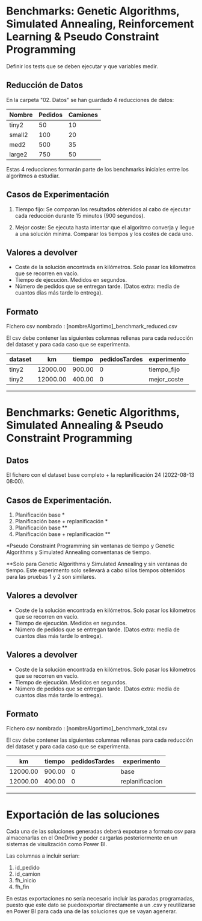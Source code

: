 # Benchmarks: Genetic Algorithms, Simulated Annealing, Reinforcement Learning & Pseudo Constraint Programming

Definir los tests que se deben ejecutar y que variables medir.

## Reducción de Datos
En la carpeta "02. Datos" se han guardado 4 reducciones de datos:

| Nombre 	| Pedidos 	| Camiones 	|
|--------	|---------	|----------	|
| tiny2  	| 50      	| 10       	|
| small2 	| 100     	| 20       	|
| med2   	| 500     	| 35       	|
| large2 	| 750     	| 50       	|

Estas 4 reducciones formarán parte de los benchmarks iniciales entre los algoritmos a estudiar.

## Casos de Experimentación
1. Tiempo fijo: Se comparan los resultados obtenidos al cabo de ejecutar cada reducción durante 15 minutos (900 segundos).

2. Mejor coste: Se ejecuta hasta intentar que el algoritmo converja y llegue a una solución mínima. Comparar los tiempos y los costes de cada uno.



## Valores a devolver

- Coste de la solución encontrada en kilómetros. Solo pasar los kilometros que se recorren en vacío.
- Tiempo de ejecución. Medidos en segundos.
- Número de pedidos que se entregan tarde. (Datos extra: media de cuantos días más tarde lo entrega).

## Formato
Fichero csv nombrado : [nombreAlgortimo]_benchmark_reduced.csv

El csv debe contener las siguientes columnas rellenas para cada reducción del dataset y para cada caso que se experimenta.

| dataset 	| km       	| tiempo 	| pedidosTardes 	| experimento 	|
|---------	|----------	|--------	|---------------	|-------------	|
| tiny2   	| 12000.00 	| 900.00 	| 0             	| tiempo_fijo 	|
| tiny2   	| 12000.00 	| 400.00 	| 0             	| mejor_coste 	|


***

# Benchmarks: Genetic Algorithms, Simulated Annealing & Pseudo Constraint Programming

## Datos
El fichero con el dataset base completo + la replanificación 24 (2022-08-13 08:00).

## Casos de Experimentación.
1. Planificación base *
2. Planificación base + replanificación *
3. Planificación base **
4. Planificación base + replanificación **

*Pseudo Constraint Programming sin ventanas de tiempo y Genetic Algorithms y Simulated Annealing conventanas de tiempo.

**Solo para Genetic Algorithms y Simulated Annealing y sin ventanas de tiempo. Este experimento solo sellevará a cabo si los tiempos obtenidos para las pruebas 1 y 2 son similares.


## Valores a devolver

- Coste de la solución encontrada en kilómetros. Solo pasar los kilometros que se recorren en vacío.
- Tiempo de ejecución. Medidos en segundos.
- Número de pedidos que se entregan tarde. (Datos extra: media de cuantos días más tarde lo entrega).

## Valores a devolver

- Coste de la solución encontrada en kilómetros. Solo pasar los kilometros que se recorren en vacío.
- Tiempo de ejecución. Medidos en segundos.
- Número de pedidos que se entregan tarde. (Datos extra: media de cuantos días más tarde lo entrega).

## Formato
Fichero csv nombrado : [nombreAlgortimo]_benchmark_total.csv

El csv debe contener las siguientes columnas rellenas para cada reducción del dataset y para cada caso que se experimenta.

| km       	| tiempo 	| pedidosTardes 	| experimento 	    |
|----------	|--------	|---------------	|-------------	    |
| 12000.00 	| 900.00 	| 0             	| base 	            |
| 12000.00 	| 400.00 	| 0             	| replanificacion 	|


***


# Exportación de las soluciones
Cada una de las soluciones generadas deberá expotarse a formato csv para almacenarlas en el OneDrive y poder cargarlas posteriormente en un sistemas de visulización como Power BI.

Las columnas a incluir serían:
1. id_pedido
2. id_camion
3. fh_inicio 
4. fh_fin

En estas exportaciones no sería necesario incluir las paradas programadas, puesto que este dato se puedeexportar directamente a un .csv y reutilizarse en Power BI para cada una de las soluciones que se vayan agenerar.